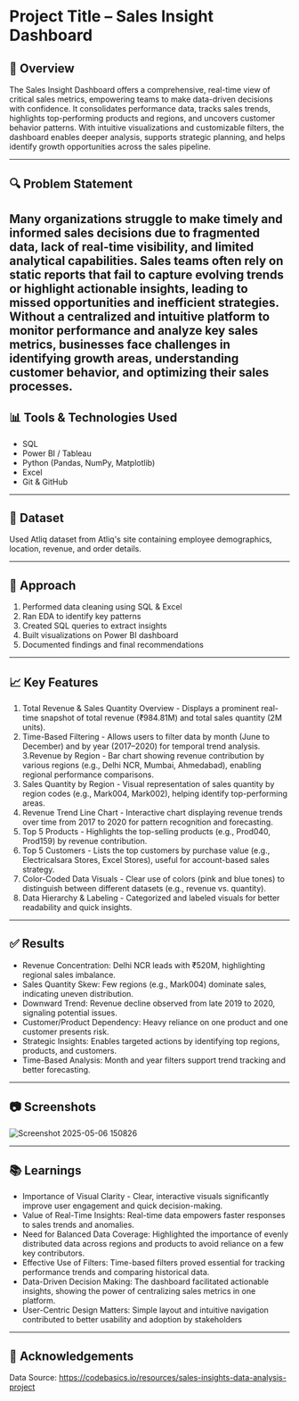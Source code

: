 # Project Title – Sales Insight Dashboard

## 📌 Overview
The Sales Insight Dashboard offers a comprehensive, real-time view of critical sales metrics, empowering teams to make data-driven decisions with confidence. It consolidates performance data, tracks sales trends, highlights top-performing products and regions, and uncovers customer behavior patterns. With intuitive visualizations and customizable filters, the dashboard enables deeper analysis, supports strategic planning, and helps identify growth opportunities across the sales pipeline.

---

## 🔍 Problem Statement
Many organizations struggle to make timely and informed sales decisions due to fragmented data, lack of real-time visibility, and limited analytical capabilities. Sales teams often rely on static reports that fail to capture evolving trends or highlight actionable insights, leading to missed opportunities and inefficient strategies. Without a centralized and intuitive platform to monitor performance and analyze key sales metrics, businesses face challenges in identifying growth areas, understanding customer behavior, and optimizing their sales processes.
---

## 📊 Tools & Technologies Used
- SQL
- Power BI / Tableau
- Python (Pandas, NumPy, Matplotlib)
- Excel
- Git & GitHub

---

## 📁 Dataset
Used Atliq dataset from Atliq's site containing employee demographics, location, revenue, and order details.

---

## 🧠 Approach
1. Performed data cleaning using SQL & Excel
2. Ran EDA to identify key patterns
3. Created SQL queries to extract insights
4. Built visualizations on Power BI dashboard
5. Documented findings and final recommendations

---

## 📈 Key Features
1. Total Revenue & Sales Quantity Overview - Displays a prominent real-time snapshot of total revenue (₹984.81M) and total sales quantity (2M units).
2. Time-Based Filtering - Allows users to filter data by month (June to December) and by year (2017–2020) for temporal trend analysis.
3.Revenue by Region - Bar chart showing revenue contribution by various regions (e.g., Delhi NCR, Mumbai, Ahmedabad), enabling regional performance comparisons.
4. Sales Quantity by Region - Visual representation of sales quantity by region codes (e.g., Mark004, Mark002), helping identify top-performing areas.
5. Revenue Trend Line Chart - Interactive chart displaying revenue trends over time from 2017 to 2020 for pattern recognition and forecasting.
6. Top 5 Products - Highlights the top-selling products (e.g., Prod040, Prod159) by revenue contribution.
7. Top 5 Customers - Lists the top customers by purchase value (e.g., Electricalsara Stores, Excel Stores), useful for account-based sales strategy.
8. Color-Coded Data Visuals - Clear use of colors (pink and blue tones) to distinguish between different datasets (e.g., revenue vs. quantity).
9. Data Hierarchy & Labeling - Categorized and labeled visuals for better readability and quick insights.

---

## ✅ Results
- Revenue Concentration: Delhi NCR leads with ₹520M, highlighting regional sales imbalance.
- Sales Quantity Skew: Few regions (e.g., Mark004) dominate sales, indicating uneven distribution.
- Downward Trend: Revenue decline observed from late 2019 to 2020, signaling potential issues.
- Customer/Product Dependency: Heavy reliance on one product and one customer presents risk.
- Strategic Insights: Enables targeted actions by identifying top regions, products, and customers.
- Time-Based Analysis: Month and year filters support trend tracking and better forecasting.

---

## 📷 Screenshots

![Screenshot 2025-05-06 150826](https://github.com/user-attachments/assets/ff3d65c2-f07d-497c-917b-cf2c16c02a3b)

---

## 📚 Learnings
- Importance of Visual Clarity - Clear, interactive visuals significantly improve user engagement and quick decision-making.
- Value of Real-Time Insights: Real-time data empowers faster responses to sales trends and anomalies.
- Need for Balanced Data Coverage: Highlighted the importance of evenly distributed data across regions and products to avoid reliance on a few key contributors.
- Effective Use of Filters: Time-based filters proved essential for tracking performance trends and comparing historical data.
- Data-Driven Decision Making: The dashboard facilitated actionable insights, showing the power of centralizing sales metrics in one platform.
- User-Centric Design Matters: Simple layout and intuitive navigation contributed to better usability and adoption by stakeholders

---

## 🤝 Acknowledgements
Data Source: https://codebasics.io/resources/sales-insights-data-analysis-project 
